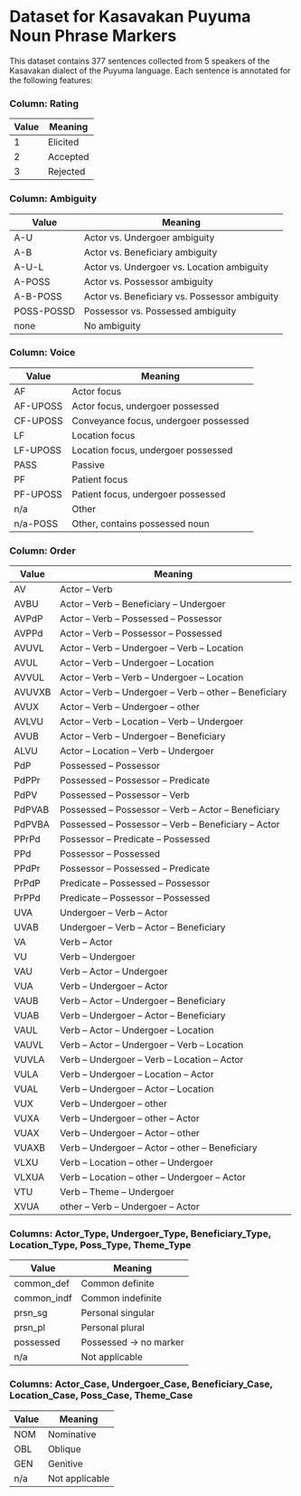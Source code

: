 # Dataset for Kasavakan Puyuma Noun Phrase Markers 

This dataset contains 377 sentences collected from 5 speakers of the Kasavakan dialect of the Puyuma language. Each sentence is annotated for the following features: 


### Column: Rating

| Value | Meaning    |
|-------|------------|
| 1     | Elicited   |
| 2     | Accepted   |
| 3     | Rejected   |


### Column: Ambiguity

| Value       | Meaning                                                |
|-------------|--------------------------------------------------------|
| A-U         | Actor vs. Undergoer ambiguity                          |
| A-B         | Actor vs. Beneficiary ambiguity                        |
| A-U-L       | Actor vs. Undergoer vs. Location ambiguity             |
| A-POSS      | Actor vs. Possessor ambiguity                          |
| A-B-POSS    | Actor vs. Beneficiary vs. Possessor ambiguity          |
| POSS-POSSD  | Possessor vs. Possessed ambiguity                      |
| none        | No ambiguity                                           |


### Column: Voice

| Value      | Meaning                                                |
|------------|--------------------------------------------------------|
| AF         | Actor focus                                            |
| AF-UPOSS   | Actor focus, undergoer possessed                       |
| CF-UPOSS   | Conveyance focus, undergoer possessed                  |
| LF         | Location focus                                         |
| LF-UPOSS   | Location focus, undergoer possessed                    |
| PASS       | Passive                                                |
| PF         | Patient focus                                          |
| PF-UPOSS   | Patient focus, undergoer possessed                     |
| n/a        | Other                                                  |
| n/a-POSS   | Other, contains possessed noun


### Column: Order

| Value     | Meaning                                                       |
|-----------|---------------------------------------------------------------|
| AV        | Actor – Verb                                                  |
| AVBU      | Actor – Verb – Beneficiary – Undergoer                        |
| AVPdP     | Actor – Verb – Possessed – Possessor                          |
| AVPPd     | Actor – Verb – Possessor – Possessed                          |
| AVUVL     | Actor – Verb – Undergoer – Verb – Location                    |
| AVUL      | Actor – Verb – Undergoer – Location                           |
| AVVUL     | Actor – Verb – Verb – Undergoer – Location                    |
| AVUVXB    | Actor – Verb – Undergoer – Verb – other – Beneficiary         |
| AVUX      | Actor – Verb – Undergoer – other                              |
| AVLVU     | Actor – Verb – Location – Verb – Undergoer                    |
| AVUB      | Actor – Verb – Undergoer – Beneficiary                        |
| ALVU      | Actor – Location – Verb – Undergoer                           |
| PdP       | Possessed – Possessor                                         |
| PdPPr     | Possessed – Possessor – Predicate                             |
| PdPV      | Possessed – Possessor – Verb                                  |
| PdPVAB    | Possessed – Possessor – Verb – Actor – Beneficiary            |
| PdPVBA    | Possessed – Possessor – Verb – Beneficiary – Actor            |
| PPrPd     | Possessor – Predicate – Possessed                             |
| PPd       | Possessor – Possessed                                         |
| PPdPr     | Possessor – Possessed – Predicate                             |
| PrPdP     | Predicate – Possessed – Possessor                             |
| PrPPd     | Predicate – Possessor – Possessed                             |
| UVA       | Undergoer – Verb – Actor                                      |
| UVAB      | Undergoer – Verb – Actor – Beneficiary                        |
| VA        | Verb – Actor                                                  |
| VU        | Verb – Undergoer                                              |
| VAU       | Verb – Actor – Undergoer                                      |
| VUA       | Verb – Undergoer – Actor                                      |
| VAUB      | Verb – Actor – Undergoer – Beneficiary                        |
| VUAB      | Verb – Undergoer – Actor – Beneficiary                        |
| VAUL      | Verb – Actor – Undergoer – Location                           |
| VAUVL     | Verb – Actor – Undergoer – Verb – Location                    |
| VUVLA     | Verb – Undergoer – Verb – Location – Actor                    |
| VULA      | Verb – Undergoer – Location – Actor                           |
| VUAL      | Verb – Undergoer – Actor – Location                           |
| VUX       | Verb – Undergoer – other                                      |
| VUXA      | Verb – Undergoer – other – Actor                              |
| VUAX      | Verb – Undergoer – Actor – other                              |
| VUAXB     | Verb – Undergoer – Actor – other – Beneficiary                |
| VLXU      | Verb – Location – other – Undergoer                           |
| VLXUA     | Verb – Location – other – Undergoer – Actor                   |
| VTU       | Verb – Theme – Undergoer                                      |
| XVUA      | other – Verb – Undergoer – Actor                              |


### Columns: Actor_Type, Undergoer_Type, Beneficiary_Type, Location_Type, Poss_Type, Theme_Type

| Value       | Meaning                      |
|-------------|------------------------------|
| common_def  | Common definite              |
| common_indf | Common indefinite            |
| prsn_sg     | Personal singular            |
| prsn_pl     | Personal plural              |
| possessed   | Possessed → no marker       |
| n/a         | Not applicable               |


### Columns: Actor_Case, Undergoer_Case, Beneficiary_Case, Location_Case, Poss_Case, Theme_Case

| Value | Meaning           |
|--------|-------------------|
| NOM    | Nominative        |
| OBL    | Oblique           |
| GEN    | Genitive          |
| n/a    | Not applicable    |

